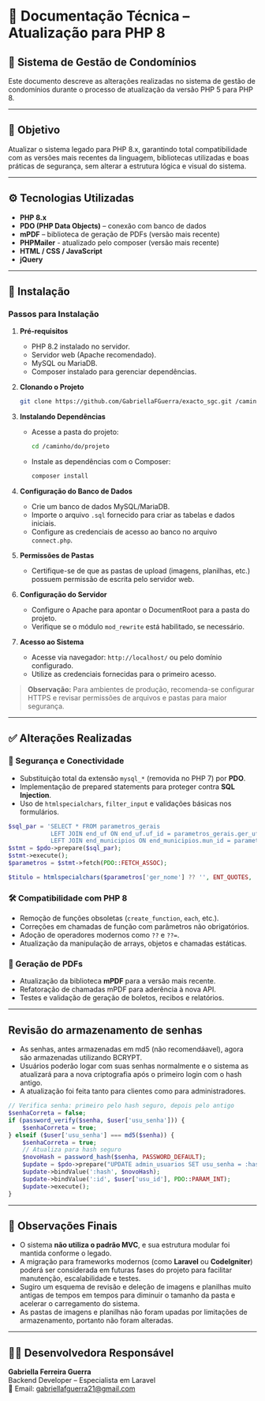 # 📄 Documentação Técnica – Atualização para PHP 8

## 🏢 Sistema de Gestão de Condomínios

Este documento descreve as alterações realizadas no sistema de gestão de condomínios durante o processo de atualização da versão PHP 5 para PHP 8.

---

## 🎯 Objetivo

Atualizar o sistema legado para PHP 8.x, garantindo total compatibilidade com as versões mais recentes da linguagem, bibliotecas utilizadas e boas práticas de segurança, sem alterar a estrutura lógica e visual do sistema.

---

## ⚙️ Tecnologias Utilizadas

- **PHP 8.x**
- **PDO (PHP Data Objects)** – conexão com banco de dados
- **mPDF** – biblioteca de geração de PDFs (versão mais recente)
- **PHPMailer** - atualizado pelo composer (versão mais recente)
- **HTML / CSS / JavaScript**
- **jQuery**

---

## 💾 Instalação

### Passos para Instalação

1. **Pré-requisitos**
    - PHP 8.2 instalado no servidor.
    - Servidor web (Apache recomendado).
    - MySQL ou MariaDB.
    - Composer instalado para gerenciar dependências.

2. **Clonando o Projeto**
    ```bash
    git clone https://github.com/GabriellaFGuerra/exacto_sgc.git /caminho/do/projeto
    ```

3. **Instalando Dependências**
    - Acesse a pasta do projeto:
      ```bash
      cd /caminho/do/projeto
      ```
    - Instale as dependências com o Composer:
      ```bash
      composer install
      ```

4. **Configuração do Banco de Dados**
    - Crie um banco de dados MySQL/MariaDB.
    - Importe o arquivo `.sql` fornecido para criar as tabelas e dados iniciais.
    - Configure as credenciais de acesso ao banco no arquivo `connect.php`.

5. **Permissões de Pastas**
    - Certifique-se de que as pastas de upload (imagens, planilhas, etc.) possuem permissão de escrita pelo servidor web.

6. **Configuração do Servidor**
    - Configure o Apache para apontar o DocumentRoot para a pasta do projeto.
    - Verifique se o módulo `mod_rewrite` está habilitado, se necessário.

7. **Acesso ao Sistema**
    - Acesse via navegador: `http://localhost/` ou pelo domínio configurado.
    - Utilize as credenciais fornecidas para o primeiro acesso.

> **Observação:** Para ambientes de produção, recomenda-se configurar HTTPS e revisar permissões de arquivos e pastas para maior segurança.
---

## ✅ Alterações Realizadas

### 🔐 Segurança e Conectividade

- Substituição total da extensão `mysql_*` (removida no PHP 7) por **PDO**.
- Implementação de prepared statements para proteger contra **SQL Injection**.
- Uso de `htmlspecialchars`, `filter_input` e validações básicas nos formulários.

```php
$sql_par = 'SELECT * FROM parametros_gerais
            LEFT JOIN end_uf ON end_uf.uf_id = parametros_gerais.ger_uf
            LEFT JOIN end_municipios ON end_municipios.mun_id = parametros_gerais.ger_municipio';
$stmt = $pdo->prepare($sql_par);
$stmt->execute();
$parametros = $stmt->fetch(PDO::FETCH_ASSOC);
```

```php
$titulo = htmlspecialchars($parametros['ger_nome'] ?? '', ENT_QUOTES, 'UTF-8');
```

### 🛠️ Compatibilidade com PHP 8

- Remoção de funções obsoletas (`create_function`, `each`, etc.).
- Correções em chamadas de função com parâmetros não obrigatórios.
- Adoção de operadores modernos como `??` e `??=`.
- Atualização da manipulação de arrays, objetos e chamadas estáticas.

### 📄 Geração de PDFs

- Atualização da biblioteca **mPDF** para a versão mais recente.
- Refatoração de chamadas mPDF para aderência à nova API.
- Testes e validação de geração de boletos, recibos e relatórios.

---

## Revisão do armazenamento de senhas

* As senhas, antes armazenadas em md5 (não recomendáavel), agora são armazenadas utilizando BCRYPT.
* Usuários poderão logar com suas senhas normalmente e o sistema as atualizará para a nova criptografia após o primeiro login com o hash antigo.
* A atualização foi feita tanto para clientes como para administradores.

```php
// Verifica senha: primeiro pelo hash seguro, depois pelo antigo
$senhaCorreta = false;
if (password_verify($senha, $user['usu_senha'])) {
	$senhaCorreta = true;
} elseif ($user['usu_senha'] === md5($senha)) {
	$senhaCorreta = true;
	// Atualiza para hash seguro
	$novoHash = password_hash($senha, PASSWORD_DEFAULT);
	$update = $pdo->prepare("UPDATE admin_usuarios SET usu_senha = :hash WHERE usu_id = :id");
	$update->bindValue(':hash', $novoHash);
	$update->bindValue(':id', $user['usu_id'], PDO::PARAM_INT);
	$update->execute();
}

```
---

## 📌 Observações Finais

- O sistema **não utiliza o padrão MVC**, e sua estrutura modular foi mantida conforme o legado.
- A migração para frameworks modernos (como **Laravel** ou **CodeIgniter**) poderá ser considerada em futuras fases do projeto para facilitar manutenção, escalabilidade e testes.
- Sugiro um esquema de revisão e deleção de imagens e planilhas muito antigas de tempos em tempos para diminuir o tamanho da pasta e acelerar o carregamento do sistema.
- As pastas de imagens e planilhas não foram upadas por limitações de armazenamento, portanto não foram alteradas.

---

## 👩‍💻 Desenvolvedora Responsável

**Gabriella Ferreira Guerra**  
Backend Developer – Especialista em Laravel  
📧 Email: gabriellafguerra21@gmail.com
